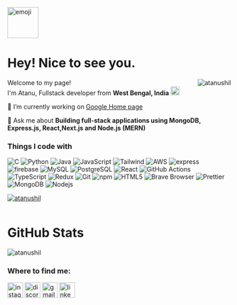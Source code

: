 <p>
  <img src="https://emojis.slackmojis.com/emojis/images/1531849430/4246/blob-sunglasses.gif?1531849430" width="70" alt="emoji"/>
  <h1 style="vertical-align: middle;">Hey! Nice to see you.</h1>
  <img src="https://komarev.com/ghpvc/?username=atanushil&label=Profile%20views&color=0e75b6&style=flat" alt="atanushil" style="float: right;"/>
</p>


<p>Welcome to my page! </br> I'm Atanu, Fullstack developer from <b>West Bengal, India </b> <img
  src="https://flagcdn.com/w20/in.png"
  srcset="https://flagcdn.com/w40/in.png 2x"
  width="20"
  alt="India">
</p>
🔭 I’m currently working on <a  target="_blank" href="https://sweet-home-page.vercel.app/#gsc.tab=0" >Google Home page</a>

💬 Ask me about **Building full-stack applications using MongoDB, Express.js, React,Next.js and Node.js (MERN)**
<h3>Things I code with</h3>
<p>
  <img alt="C" src="https://img.shields.io/badge/-45b8d8?style=flat-square&logo=c&logoColor=white"/>
  <img alt="Python" src="https://img.shields.io/badge/-Python-306998?style=flat-square&logo=python&logoColor=white" />
  <img alt="Java" src="https://img.shields.io/badge/-Java-007396?style=flat-square&logo=spring&logoColor=white" />
  <img alt="JavaScript" src="https://img.shields.io/badge/-JavaScript-F7DF1E?style=flat-square&logo=javascript&logoColor=black" />
  <img alt="Tailwind" src="https://img.shields.io/badge/-Tailwind-38B2AC?style=flat-square&logo=tailwindcss&logoColor=white" />
  <img alt="AWS" src="https://img.shields.io/badge/-AWS-232F3E?style=flat-square&logo=amazonwebservices&logoColor=white" />
  <img alt="express" src="https://img.shields.io/badge/-express-000000?style=flat-square&logo=express&logoColor=white" />
  <img alt="firebase" src="https://img.shields.io/badge/-firebase-FFCA28?style=flat-square&logo=firebase&logoColor=white" />
  <img alt="MySQL" src="https://img.shields.io/badge/-MySQL-00758F?style=flat-square&logo=mysql&logoColor=white" />
  <img alt="PostgreSQL" src="https://img.shields.io/badge/-PostgreSQL-336791?style=flat-square&logo=postgresql&logoColor=white" />
  <img alt="React" src="https://img.shields.io/badge/-React-61DAFB?style=flat-square&logo=react&logoColor=white" />
  <img alt="GitHub Actions" src="https://img.shields.io/badge/-GitHub_Actions-2088FF?style=flat-square&logo=github-actions&logoColor=white" />
  <img alt="TypeScript" src="https://img.shields.io/badge/-TypeScript-007ACC?style=flat-square&logo=typescript&logoColor=white" />
  <img alt="Redux" src="https://img.shields.io/badge/-Redux-764ABC?style=flat-square&logo=redux&logoColor=white" />
  <img alt="Git" src="https://img.shields.io/badge/-Git-F05032?style=flat-square&logo=git&logoColor=white" />
  <img alt="npm" src="https://img.shields.io/badge/-NPM-CB3837?style=flat-square&logo=npm&logoColor=white" />
  <img alt="HTML5" src="https://img.shields.io/badge/-HTML5-E34F26?style=flat-square&logo=html5&logoColor=white" />
  <img alt="Brave Browser" src="https://img.shields.io/badge/-Brave_Browser-FB542B?style=flat-square&logo=brave&logoColor=white" />
  <img alt="Prettier" src="https://img.shields.io/badge/-Prettier-F7B93E?style=flat-square&logo=prettier&logoColor=white" />
  <img alt="MongoDB" src="https://img.shields.io/badge/-MongoDB-13aa52?style=flat-square&logo=mongodb&logoColor=white" />
  <img alt="Nodejs" src="https://img.shields.io/badge/-Nodejs-43853d?style=flat-square&logo=Node.js&logoColor=white" />
</p>


<p align="left"> <a href="https://github.com/ryo-ma/github-profile-trophy"><img src="https://github-profile-trophy.vercel.app/?username=atanushil" alt="atanushil" /></a> </p>

<p align="left"><a href="https://twitter.com/" target="blank"><img src="https://img.shields.io/twitter/follow/?logo=twitter&style=for-the-badge" alt="" /></a> </p>



<div align="left">
<h1 align="left">GitHub Stats</h1>
  <p>
    <img align="center" src="https://github-readme-stats.vercel.app/api?username=atanushil&show_icons=true&locale=en" alt="atanushil" />
  </p>
</div>


<h3 align="left">Where to find me:</h3>
<div align="left">
  <a href="https://www.instagram.com/atanu.notfound/" target="_blank"><img src="https://img.shields.io/static/v1?message=Instagram&logo=instagram&label=&color=E4405F&logoColor=white&labelColor=&style=for-the-badge" height="35" alt="instagram logo"  /></a>
  <a href="https://discord.com/users/webdev_atanushil" target="_blank"><img src="https://img.shields.io/static/v1?message=Discord&logo=discord&label=&color=7289DA&logoColor=white&labelColor=&style=for-the-badge" height="35" alt="discord logo"  /></a>
  <a href="mailto:atanushil358@gmail.com" target="_blank"><img src="https://img.shields.io/static/v1?message=Gmail&logo=gmail&label=&color=D14836&logoColor=white&labelColor=&style=for-the-badge" height="35" alt="gmail logo"  /></a>
  <a href="https://www.linkedin.com/in/webdev-atanushil/" target="_blank"><img src="https://img.shields.io/static/v1?message=LinkedIn&logo=linkedin&label=&color=0077B5&logoColor=white&labelColor=&style=for-the-badge" height="35" alt="linkedin logo"  /></a>
</div>
